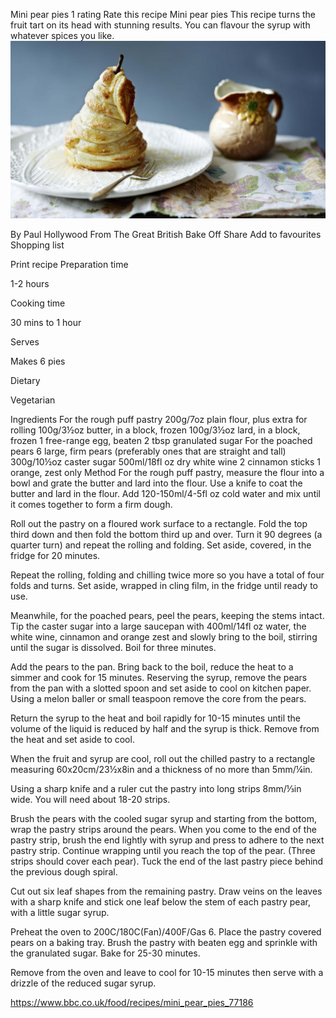Mini pear pies
1 rating
Rate this recipe
Mini pear pies
This recipe turns the fruit tart on its head with stunning results. You can flavour the syrup with whatever spices you like.
![1b5dd9c9d177d631680bd5ffcdfb8aaa.png](..\images\1b5dd9c9d177d631680bd5ffcdfb8aaa.png)

	
By Paul Hollywood
From The Great British Bake Off
Share
Add to favourites
Shopping list

Print recipe
Preparation time

1-2 hours

Cooking time

30 mins to 1 hour

Serves

Makes 6 pies

Dietary

 
Vegetarian

Ingredients
For the rough puff pastry
200g/7oz plain flour, plus extra for rolling
100g/3½oz butter, in a block, frozen
100g/3½oz lard, in a block, frozen
1 free-range egg, beaten
2 tbsp granulated sugar
For the poached pears
6 large, firm pears (preferably ones that are straight and tall)
300g/10½oz caster sugar
500ml/18fl oz dry white wine
2 cinnamon sticks
1 orange, zest only
Method
For the rough puff pastry, measure the flour into a bowl and grate the butter and lard into the flour. Use a knife to coat the butter and lard in the flour. Add 120-150ml/4-5fl oz cold water and mix until it comes together to form a firm dough.

Roll out the pastry on a floured work surface to a rectangle. Fold the top third down and then fold the bottom third up and over. Turn it 90 degrees (a quarter turn) and repeat the rolling and folding. Set aside, covered, in the fridge for 20 minutes.

Repeat the rolling, folding and chilling twice more so you have a total of four folds and turns. Set aside, wrapped in cling film, in the fridge until ready to use.

Meanwhile, for the poached pears, peel the pears, keeping the stems intact. Tip the caster sugar into a large saucepan with 400ml/14fl oz water, the white wine, cinnamon and orange zest and slowly bring to the boil, stirring until the sugar is dissolved. Boil for three minutes.

Add the pears to the pan. Bring back to the boil, reduce the heat to a simmer and cook for 15 minutes. Reserving the syrup, remove the pears from the pan with a slotted spoon and set aside to cool on kitchen paper. Using a melon baller or small teaspoon remove the core from the pears.

Return the syrup to the heat and boil rapidly for 10-15 minutes until the volume of the liquid is reduced by half and the syrup is thick. Remove from the heat and set aside to cool.

When the fruit and syrup are cool, roll out the chilled pastry to a rectangle measuring 60x20cm/23½x8in and a thickness of no more than 5mm/¼in.

Using a sharp knife and a ruler cut the pastry into long strips 8mm/⅓in wide. You will need about 18-20 strips.

Brush the pears with the cooled sugar syrup and starting from the bottom, wrap the pastry strips around the pears. When you come to the end of the pastry strip, brush the end lightly with syrup and press to adhere to the next pastry strip. Continue wrapping until you reach the top of the pear. (Three strips should cover each pear). Tuck the end of the last pastry piece behind the previous dough spiral.

Cut out six leaf shapes from the remaining pastry. Draw veins on the leaves with a sharp knife and stick one leaf below the stem of each pastry pear, with a little sugar syrup.

Preheat the oven to 200C/180C(Fan)/400F/Gas 6. Place the pastry covered pears on a baking tray. Brush the pastry with beaten egg and sprinkle with the granulated sugar. Bake for 25-30 minutes.

Remove from the oven and leave to cool for 10-15 minutes then serve with a drizzle of the reduced sugar syrup.

https://www.bbc.co.uk/food/recipes/mini_pear_pies_77186